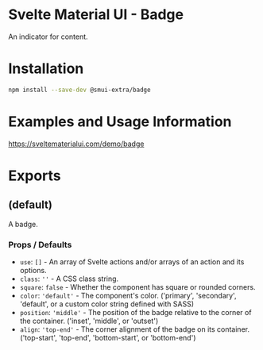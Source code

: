 # Svelte Material UI - Badge

An indicator for content.

# Installation

```sh
npm install --save-dev @smui-extra/badge
```

# Examples and Usage Information

https://sveltematerialui.com/demo/badge

# Exports

## (default)

A badge.

### Props / Defaults

- `use`: `[]` - An array of Svelte actions and/or arrays of an action and its options.
- `class`: `''` - A CSS class string.
- `square`: `false` - Whether the component has square or rounded corners.
- `color`: `'default'` - The component's color. ('primary', 'secondary', 'default', or a custom color string defined with SASS)
- `position`: `'middle'` - The position of the badge relative to the corner of the container. ('inset', 'middle', or 'outset')
- `align`: `'top-end'` - The corner alignment of the badge on its container. ('top-start', 'top-end', 'bottom-start', or 'bottom-end')
